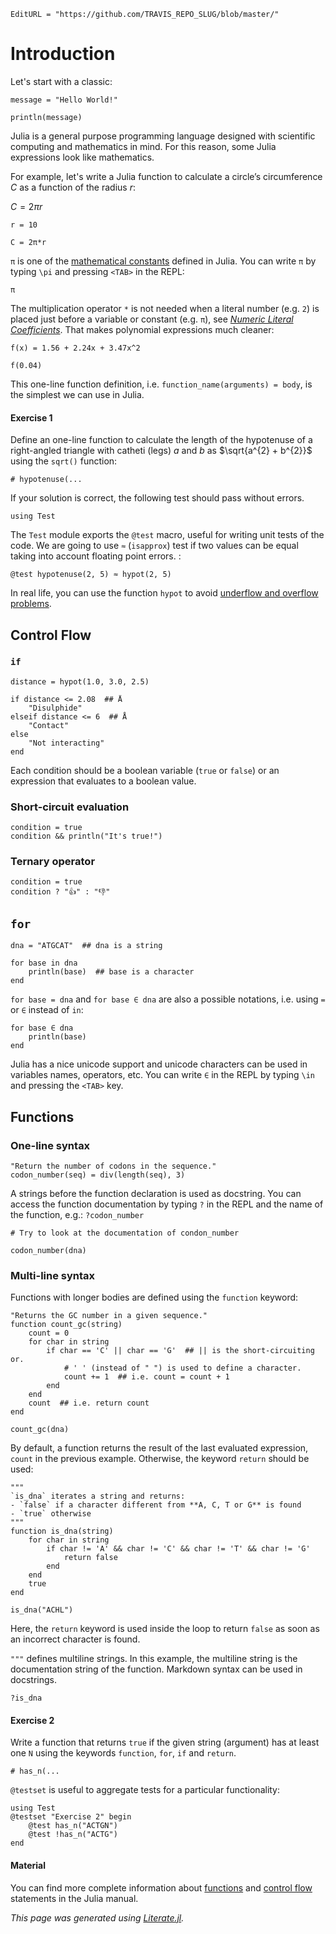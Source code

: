 ```@meta
EditURL = "https://github.com/TRAVIS_REPO_SLUG/blob/master/"
```

# Introduction

Let's start with a classic:

```@example 01_Introduction
message = "Hello World!"
```

```@example 01_Introduction
println(message)
```

Julia is a general purpose programming language designed with scientific
computing and mathematics in mind. For this reason, some Julia expressions
look like mathematics.

For example, let's write a Julia function to calculate
a circle’s circumference $C$ as a function of the radius $r$:

$C = 2 \pi r$

```@example 01_Introduction
r = 10

C = 2π*r
```

`π` is one of the
[mathematical constants](https://docs.julialang.org/en/v1.1/base/numbers/#General-Number-Functions-and-Constants-1)
defined in Julia. You can write `π` by typing `\pi` and pressing `<TAB>` in
the REPL:

```@example 01_Introduction
π
```

The multiplication operator `*` is not needed when a literal number
(e.g. `2`) is placed just before a variable or constant (e.g. `π`),
see [*Numeric Literal Coefficients*](https://docs.julialang.org/en/v1.1/manual/integers-and-floating-point-numbers/#man-numeric-literal-coefficients-1).
That makes polynomial expressions much cleaner:

```@example 01_Introduction
f(x) = 1.56 + 2.24x + 3.47x^2
```

```@example 01_Introduction
f(0.04)
```

This one-line function definition, i.e. `function_name(arguments) = body`, is
the simplest we can use in Julia.

#### Exercise 1

Define an one-line function to calculate the length of the  hypotenuse of a
right-angled triangle with catheti (legs) $a$ and $b$ as
$\sqrt{a^{2} + b^{2}}$ using the `sqrt()` function:

```@example 01_Introduction
# hypotenuse(...
```

If your solution is correct, the following test should pass without errors.

```@example 01_Introduction
using Test
```

The `Test` module exports the `@test` macro, useful for writing unit tests of
the code. We are going to use `≈` (`isapprox`) test if two values can be
equal taking into account floating point errors. :

```@example 01_Introduction
@test hypotenuse(2, 5) ≈ hypot(2, 5)
```

In real life, you can use the function `hypot` to avoid
[underflow and overflow problems](https://www.johndcook.com/blog/2010/06/02/whats-so-hard-about-finding-a-hypotenuse/).

## Control Flow

### `if`

```@example 01_Introduction
distance = hypot(1.0, 3.0, 2.5)
```

```@example 01_Introduction
if distance <= 2.08  ## Å
    "Disulphide"
elseif distance <= 6  ## Å
    "Contact"
else
    "Not interacting"
end
```

Each condition should be a boolean variable (`true` or `false`) or an
expression that evaluates to a boolean value.

### Short-circuit evaluation

```@example 01_Introduction
condition = true
condition && println("It's true!")
```

### Ternary operator

```@example 01_Introduction
condition = true
condition ? "👍" : "👎"
```

## `for`

```@example 01_Introduction
dna = "ATGCAT"  ## dna is a string

for base in dna
    println(base)  ## base is a character
end
```

`for base = dna` and `for base ∈ dna` are also a possible notations, i.e.
using `=` or `∈` instead of `in`:

```@example 01_Introduction
for base ∈ dna
    println(base)
end
```

Julia has a nice unicode support and unicode characters can be used in
variables names, operators, etc. You can write `∈` in the REPL by typing `\in`
and pressing the `<TAB>` key.

## Functions

### One-line syntax

```@example 01_Introduction
"Return the number of codons in the sequence."
codon_number(seq) = div(length(seq), 3)
```

A strings before the function declaration is used as docstring. You can access
the function documentation by typing `?` in the REPL and the name of the
function, e.g.: `?codon_number`

```@example 01_Introduction
# Try to look at the documentation of condon_number
```

```@example 01_Introduction
codon_number(dna)
```

### Multi-line syntax

Functions with longer bodies are defined using the `function` keyword:

```@example 01_Introduction
"Returns the GC number in a given sequence."
function count_gc(string)
    count = 0
    for char in string
        if char == 'C' || char == 'G'  ## || is the short-circuiting or.
            # ' ' (instead of " ") is used to define a character.
            count += 1  ## i.e. count = count + 1
        end
    end
    count  ## i.e. return count
end
```

```@example 01_Introduction
count_gc(dna)
```

By default, a function returns the result of the last evaluated expression,
`count` in the previous example. Otherwise, the keyword `return` should be
used:

```@example 01_Introduction
"""
`is_dna` iterates a string and returns:
- `false` if a character different from **A, C, T or G** is found
- `true` otherwise
"""
function is_dna(string)
    for char in string
        if char != 'A' && char != 'C' && char != 'T' && char != 'G'
            return false
        end
    end
    true
end
```

```@example 01_Introduction
is_dna("ACHL")
```

Here, the `return` keyword is used inside the loop to return `false` as soon
as an incorrect character is found.

`"""` defines multiline strings. In this example, the multiline string is the
documentation string of the function. Markdown syntax can be used in
docstrings.

```@example 01_Introduction
?is_dna
```

#### Exercise 2

Write a function that returns `true` if the given string (argument) has at
least one `N` using the keywords `function`, `for`, `if` and `return`.

```@example 01_Introduction
# has_n(...
```

`@testset` is useful to aggregate tests for a particular functionality:

```@example 01_Introduction
using Test
@testset "Exercise 2" begin
    @test has_n("ACTGN")
    @test !has_n("ACTG")
end
```

#### Material

You can find more complete information about
[functions](https://docs.julialang.org/en/v1.1/manual/functions/)
and [control flow](https://docs.julialang.org/en/v1.1/manual/control-flow/)
statements in the Julia manual.

*This page was generated using [Literate.jl](https://github.com/fredrikekre/Literate.jl).*

